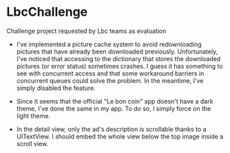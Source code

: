 # LbcChallenge
Challenge project requested by Lbc teams as evaluation


- I've implemented a picture cache system to avoid redownloading pictures that have already been downloaded previously. Unfortunately, I've noticed that accessing to the dictionary that stores the downloaded pictures (or error status) sometimes crashes. I guess it has something to see with concurrent access and that some workaround barriers in concurrent queues could solve the problem. In the meantime, I've simply disabled the feature.

- Since it seems that the official "Le bon coin" app doesn't have a dark theme, I've done the same in my app. To do so, I simply force on the light theme.

- In the detail view, only the ad's description is scrollable thanks to a UITextView. I should embed the whole view below the top image inside a scroll view.

